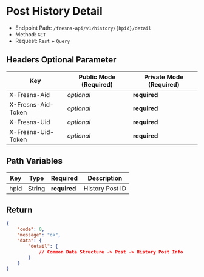 # Post History Detail

- Endpoint Path: `/fresns-api/v1/history/{hpid}/detail`
- Method: `GET`
- Request: `Rest` + `Query`

## Headers Optional Parameter

| Key | Public Mode (Required) | Private Mode (Required) |
| --- | --- | --- |
| X-Fresns-Aid | *optional* | **required** |
| X-Fresns-Aid-Token | *optional* | **required** |
| X-Fresns-Uid | *optional* | **required** |
| X-Fresns-Uid-Token | *optional* | **required** |

## Path Variables

| Key | Type | Required | Description |
| --- | --- | --- | --- |
| hpid | String | **required** | History Post ID |

## Return

```json
{
    "code": 0,
    "message": "ok",
    "data": {
        "detail": {
            // Common Data Structure -> Post -> History Post Info
        }
    }
}
```
